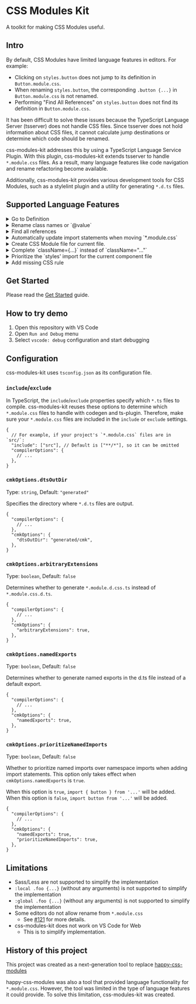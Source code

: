 # CSS Modules Kit

A toolkit for making CSS Modules useful.

## Intro

By default, CSS Modules have limited language features in editors. For example:

- Clicking on `styles.button` does not jump to its definition in `Button.module.css`.
- When renaming `styles.button`, the corresponding `.button {...}` in `Button.module.css` is not renamed.
- Performing "Find All References" on `styles.button` does not find its definition in `Button.module.css`.

It has been difficult to solve these issues because the TypeScript Language Server (tsserver) does not handle CSS files. Since tsserver does not hold information about CSS files, it cannot calculate jump destinations or determine which code should be renamed.

css-modules-kit addresses this by using a TypeScript Language Service Plugin. With this plugin, css-modules-kit extends tsserver to handle `*.module.css` files. As a result, many language features like code navigation and rename refactoring become available.

Additionally, css-modules-kit provides various development tools for CSS Modules, such as a stylelint plugin and a utility for generating `*.d.ts` files.

## Supported Language Features

<details>
<summary>Go to Definition</summary>

https://github.com/user-attachments/assets/bdeb2c8a-d615-4223-bae4-e7446f62d353

</details>

<details>
<summary>Rename class names or `@value`</summary>

https://github.com/user-attachments/assets/db39a95e-2fc8-42a6-a64d-02f2822afbfe

</details>

<details>
<summary>Find all references</summary>

https://github.com/user-attachments/assets/df1e2feb-2a1a-4bf5-ae70-1cac36d90409

</details>

<details>
<summary>Automatically update import statements when moving `*.module.css`</summary>

https://github.com/user-attachments/assets/4af168fa-357d-44e1-b010-3053802bf1a2

</details>

<details>
<summary>Create CSS Module file for current file.</summary>

If there is no CSS Module file corresponding to `xxx.tsx`, create one.

https://github.com/user-attachments/assets/05f9e839-9617-43dc-a519-d5a20adf1146

</details>

<details>
<summary>Complete `className={...}` instead of `className="..."`</summary>

In projects where CSS Modules are used, the element is styled with `className={styles.xxx}`. However, when you type `className`, `className="..."` is completed. This is annoying to the user.

So, instead of `className="..."` instead of `className={...}` instead of `className="..."`.

https://github.com/user-attachments/assets/b3609c8a-123f-4f4b-af8c-3c8bf7ab4363

</details>

<details>
<summary>Prioritize the `styles' import for the current component file</summary>

When you request `styles` completion, the CSS Module file `styles` will be suggested. If there are many CSS Module files in the project, more items will be suggested. This can be confusing to the user.

So I have made it so that the `styles` of the CSS Module file corresponding to the current file is shown first.

<img width="821" alt="image" src="https://github.com/user-attachments/assets/413373ec-1258-484d-9248-bc173e4f6d4a" />

</details>

<details>
<summary>Add missing CSS rule</summary>

If you are trying to use a class name that is not defined, you can add it with Quick Fixes.

https://github.com/user-attachments/assets/3502150a-985d-45f3-9912-bbc183e41c03

</details>

## Get Started

Please read the [Get Started](docs/get-started.md) guide.

## How to try demo

1. Open this repository with VS Code
2. Open `Run and Debug` menu
3. Select `vscode: debug` configuration and start debugging

## Configuration

css-modules-kit uses `tsconfig.json` as its configuration file.

### `include`/`exclude`

In TypeScript, the `include`/`exclude` properties specify which `*.ts` files to compile. css-modules-kit reuses these options to determine which `*.module.css` files to handle with codegen and ts-plugin. Therefore, make sure your `*.module.css` files are included in the `include` or `exclude` settings.

```jsonc
{
  // For example, if your project's `*.module.css` files are in `src/`:
  "include": ["src"], // Default is ["**/*"], so it can be omitted
  "compilerOptions": {
    // ...
  },
}
```

### `cmkOptions.dtsOutDir`

Type: `string`, Default: `"generated"`

Specifies the directory where `*.d.ts` files are output.

```jsonc
{
  "compilerOptions": {
    // ...
  },
  "cmkOptions": {
    "dtsOutDir": "generated/cmk",
  },
}
```

### `cmkOptions.arbitraryExtensions`

Type: `boolean`, Default: `false`

Determines whether to generate `*.module.d.css.ts` instead of `*.module.css.d.ts`.

```jsonc
{
  "compilerOptions": {
    // ...
  },
  "cmkOptions": {
    "arbitraryExtensions": true,
  },
}
```

### `cmkOptions.namedExports`

Type: `boolean`, Default: `false`

Determines whether to generate named exports in the d.ts file instead of a default export.

```jsonc
{
  "compilerOptions": {
    // ...
  },
  "cmkOptions": {
    "namedExports": true,
  },
}
```

### `cmkOptions.prioritizeNamedImports`

Type: `boolean`, Default: `false`

Whether to prioritize named imports over namespace imports when adding import statements. This option only takes effect when `cmkOptions.namedExports` is `true`.

When this option is `true`, `import { button } from '...'` will be added. When this option is `false`, `import button from '...'` will be added.

```jsonc
{
  "compilerOptions": {
    // ...
  },
  "cmkOptions": {
    "namedExports": true,
    "prioritizeNamedImports": true,
  },
}
```

## Limitations

- Sass/Less are not supported to simplify the implementation
- `:local .foo {...}` (without any arguments) is not supported to simplify the implementation
- `:global .foo {...}` (without any arguments) is not supported to simplify the implementation
- Some editors do not allow rename from `*.module.css`
  - See [#121](https://github.com/mizdra/css-modules-kit/issues/121) for more details.
- css-modules-kit does not work on VS Code for Web
  - This is to simplify implementation.

## History of this project

This project was created as a next-generation tool to replace [happy-css-modules](https://github.com/mizdra/happy-css-modules)

happy-css-modules was also a tool that provided language functionality for `*.module.css`. However, the tool was limited in the type of language features it could provide. To solve this limitation, css-modules-kit was created.

